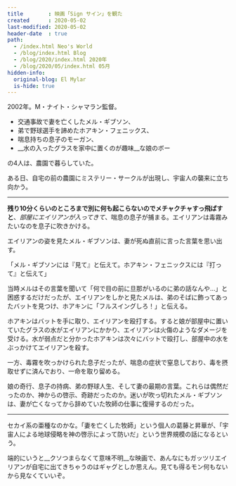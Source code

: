 ```yaml
---
title        : 映画「Sign サイン」を観た
created      : 2020-05-02
last-modified: 2020-05-02
header-date  : true
path:
  - /index.html Neo's World
  - /blog/index.html Blog
  - /blog/2020/index.html 2020年
  - /blog/2020/05/index.html 05月
hidden-info:
  original-blog: El Mylar
  is-hide: true
---
```


2002年。M・ナイト・シャマラン監督。

- 交通事故で妻を亡くしたメル・ギブソン、
- 弟で野球選手を諦めたホアキン・フェニックス、
- 喘息持ちの息子のモーガン、
- __水の入ったグラスを家中に置くのが趣味__な娘のボー

の4人は、農園で暮らしていた。

ある日、自宅の前の農園にミステリー・サークルが出現し、宇宙人の襲来に立ち向かう。

---

__残り10分くらいのところまで別に何も起こらないのでメチャクチャすっ飛ばすと__、_部屋にエイリアンが入ってきて_、喘息の息子が捕まる。エイリアンは毒霧みたいなのを息子に吹きかける。

エイリアンの姿を見たメル・ギブソンは、妻が死ぬ直前に言った言葉を思い出す。

「メル・ギブソンには『見て』と伝えて。ホアキン・フェニックスには『打って』と伝えて」

当時メルはその言葉を聞いて「何で目の前に旦那がいるのに弟の話なんや…」と困惑するだけだったが、エイリアンをしかと見たメルは、弟のそばに飾ってあったバットを見つけ、ホアキンに「フルスイングしろ！」と伝える。

ホアキンはバットを手に取り、エイリアンを殴打する。すると娘が部屋中に置いていたグラスの水がエイリアンにかかり、エイリアンは火傷のようなダメージを受ける。水が弱点だと分かったホアキンは次々にバットで殴打し、部屋中の水をぶっかけてエイリアンを殺す。

一方、毒霧を吹っかけられた息子だったが、喘息の症状で窒息しており、毒を摂取せずに済んでおり、一命を取り留める。

娘の奇行、息子の持病、弟の野球人生、そして妻の最期の言葉。これらは偶然だったのか、神からの啓示、奇跡だったのか。迷いが吹っ切れたメル・ギブソンは、妻が亡くなってから辞めていた牧師の仕事に復帰するのだった。

---

セカイ系の亜種なのかな。「妻を亡くした牧師」という個人の葛藤と昇華が、「宇宙人による地球侵略を神の啓示によって防いだ」という世界規模の話になるという。

端的にいうと__クソつまらなくて意味不明__な映画で、あんなにもガッツリエイリアンが自宅に出てきちゃうのはギャグとしか思えん。見ても得るモン何もないから見なくていいぞ。

